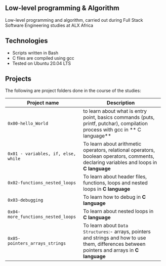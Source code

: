Low-level programming & Algorithm
  ------------------------------ 

Low-level programming and algorithm, carried out during Full Stack Software Engineering studies at ALX Africa

Technologies
 ------------------------------

- Scripts written in Bash
- C files are compiled using gcc
- Tested on Ubuntu 20.04 LTS

Projects
 ---------------------------------
The following are project folders done in the course of the studies:

| Project name | Description |
| --- | --- |
| `0x00-hello_World` | to learn about what is entry point, basics commands (puts, printf, putchar), compilation process with gcc in ** C language** |
| `0x01 - variables, if, else, while` | To learn about arithmetic operators, relational operators, boolean operators, comments, declaring variables and loops in **C language** |
| `0x02-functions_nested_loops` | To learn about header files, functions, loops and nested loops in **C language** |
| `0x03-debugging` | To learn how to debug in **C language** |
| `0x04-more_functions_nested_loops` | To learn about nested loops in **C language** |
| `0x05-pointers_arrays_strings` | To learn about `Data Structures`:- arrays, pointers and strings and how to use them, differences between pointers and arrays in **C language** | 
